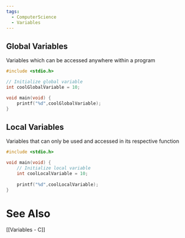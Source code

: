 ```yaml
---
tags:
  - ComputerScience
  - Variables
---
```

## Global Variables
Variables which can be accessed anywhere within a program

```c showlinenumbers
#include <stdio.h>

// Initialize global variable
int coolGlobalVariable = 10;

void main(void) {
	printf("%d",coolGlobalVariable);
}
```

## Local Variables
Variables that can only be used and accessed in its respective function

```c showlinenumbers
#include <stdio.h>

void main(void) {
	// Initialize local variable
	int coolLocalVariable = 10;
	
	printf("%d",coolLocalVariable);
}
```

# See Also
[[Variables - C]]